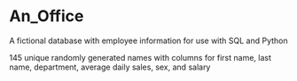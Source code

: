 # An_Office
A fictional database with employee information for use with SQL and Python

145 unique randomly generated names with columns for first name, last name, department, average daily sales, sex, and salary
